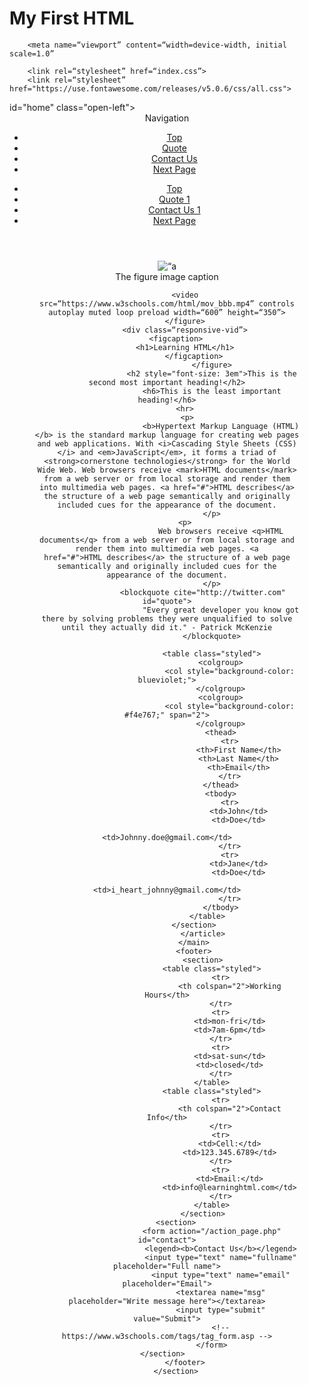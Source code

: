 # My First HTML
<!DOCTYPE html>
<html>
	<head>
		<title>Learning HTML</title>
        <meta charset="UTF-8">
        <meta name="description" content="My first HTML website">
        <link rel="stylesheet" href="index.css">

		<meta name=“viewport” content=“width=device-width, initial scale=1.0”

		<link rel=“stylesheet” href=“index.css”>
		<link rel=“stylesheet” href="https://use.fontawesome.com/releases/v5.0.6/css/all.css">

</head> <body>id="home" class="open-left">
        <section class="center">
            <header>
                <nav>
                    Navigation
		    <ul>
			<li><a href=“#” > Top </a></li>
			<li><a href="#" > Quote </a></li>
                        <li><a href="#" > Contact Us </a></li>
			<li><a href="#"> Next Page </a></li>
                    </ul>
 		</div>
       		<div class="togglebar">
            		<!-- adds the class of hide to .offcanvas.left -->
            	<div class="toggle" onclick="toggleLeft()">
              		<i class="fa fa-bars"></i>
            	</div>
        </div>
	<div class="center">
            <header>
                <nav>
                    <ul>
                        <li><a href=“#top” > Top </a></li>
                        <li><a href=“#quote” > Quote 1 </a></li>
                        <li><a href=“#contact” > Contact Us 1 </a></li>
			<li><a href=“#next.html”> Next Page </a></li>
                    </ul>
                </nav>
            </header>
            <section>
                <main id="top">
                    <article>
                        <figure class=“hero”>
			<img src=“https://picsum.photos/1200/440/?image=201" alt=“a laptop with a mouse on a desk and a pair of glasses.”/>
			<figcaption>
				The figure image caption
			</figcaption>
			
			<video src=“https://www.w3schools.com/html/mov_bbb.mp4” controls autoplay muted loop preload width=“600” height=“350”>
			</figure>
			<div class=“responsive-vid”>
		<figcaption>
			<h1>Learning HTML</h1>
                </figcaption>
                        </figure>
                        <h2 style="font-size: 3em">This is the second most important heading!</h2>
                        <h6>This is the least important heading!</h6>
			<hr>
			 <p>
                            <b>Hypertext Markup Language (HTML)</b> is the standard markup language for creating web pages and web applications. With <i>Cascading Style Sheets (CSS)</i> and <em>JavaScript</em>, it forms a triad of <strong>cornerstone technologies</strong> for the World Wide Web. Web browsers receive <mark>HTML documents</mark> from a web server or from local storage and render them into multimedia web pages. <a href="#">HTML describes</a> the structure of a web page semantically and originally included cues for the appearance of the document.
                        </p>
			<p>
                            Web browsers receive <q>HTML documents</q> from a web server or from local storage and render them into multimedia web pages. <a 				    href="#">HTML describes</a> the structure of a web page semantically and originally included cues for the appearance of the document.
                        </p>
                    <blockquote cite="http://twitter.com" id="quote">
                            "Every great developer you know got there by solving problems they were unqualified to solve until they actually did it." - Patrick McKenzie
                        </blockquote>
<!-- Tables-->
                        <table class="styled">
                            <colgroup>
                                <col style="background-color: blueviolet;">
                            </colgroup>
                            <colgroup>
                                <col style="background-color: #f4e767;" span="2">
                            </colgroup>
                            <thead>
                                <tr>
                                    <th>First Name</th>
                                    <th>Last Name</th>
                                    <th>Email</th>
                                </tr>
                            </thead>
                            <tbody>
                                <tr>
                                    <td>John</td>
                                    <td>Doe</td>
                                    <td>Johnny.doe@gmail.com</td>
                                </tr>
                                <tr>
                                    <td>Jane</td>
                                    <td>Doe</td>
                                    <td>i_heart_johnny@gmail.com</td>
                                </tr>
                            </tbody>
                        </table>  
 				</section>
                    </article>
                </main>
                <footer>
                    <section>
                        <table class="styled">
                            <tr>
                                <th colspan="2">Working Hours</th>
                            </tr>
                            <tr>
                                <td>mon-fri</td>
                                <td>7am-6pm</td>
                            </tr>
                            <tr>
                                <td>sat-sun</td>
                                <td>closed</td>
                            </tr>
                        </table>
                        <table class="styled">
                            <tr>
                                <th colspan="2">Contact Info</th>
                            </tr>
                            <tr>
                                <td>Cell:</td>
                                <td>123.345.6789</td>
                            </tr>
                            <tr>
                                <td>Email:</td>
                                <td>info@learninghtml.com</td>
                            </tr>
                        </table>
                    </section>
		<section>
                        <form action="/action_page.php" id="contact">
                            <legend><b>Contact Us</b></legend>
                            <input type="text" name="fullname" placeholder="Full name">
                            <input type="text" name="email" placeholder="Email">
                            <textarea name="msg" placeholder="Write message here"></textarea>
                            <input type="submit" value="Submit">
                            <!-- https://www.w3schools.com/tags/tag_form.asp -->
                        </form>
                    </section>                  
            </footer>
        </section>
</div>
        <script type="text/javascript" src="index.js"></script>
    </body>

</html>
